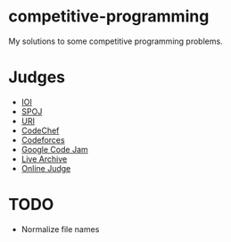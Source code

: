 # competitive-programming
My solutions to some competitive programming problems.

# Judges

* [IOI](https://wcipeg.com/main)
* [SPOJ](https://www.spoj.com/)
* [URI](https://www.urionlinejudge.com.br/judge/en/login)
* [CodeChef](https://www.codechef.com/)
* [Codeforces](https://codeforces.com/)
* [Google Code Jam](https://codingcompetitions.withgoogle.com/codejam)
* [Live Archive](https://icpcarchive.ecs.baylor.edu/index.php)
* [Online Judge](https://uva.onlinejudge.org/)

# TODO

* Normalize file names

